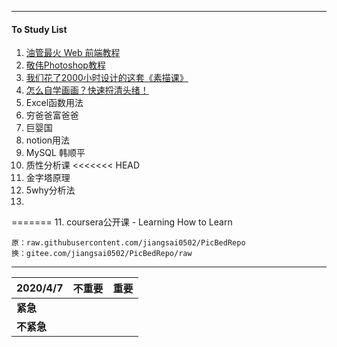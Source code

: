 ----

#### To Study List

1. [油管最火 Web 前端教程](https://www.bilibili.com/video/av48489320)
4. [敬伟Photoshop教程](https://www.bilibili.com/video/av18792821)
5. [我们花了2000小时设计的这套《素描课》](https://www.bilibili.com/video/av36244606)
6. [怎么自学画画？快速捋清头绪！](https://www.bilibili.com/video/av38127103)
5. Excel函数用法
8. 穷爸爸富爸爸
9. 巨婴国
8. notion用法
9. MySQL 韩顺平
10. 质性分析课
<<<<<<< HEAD
11. 金字塔原理
12. 5why分析法
13. 
=======
11. coursera公开课 -  Learning How to Learn



```
原：raw.githubusercontent.com/jiangsai0502/PicBedRepo
换：gitee.com/jiangsai0502/PicBedRepo/raw
```





---



| 2020/4/7   | 不重要 | 重要 |
| ---------- | ------ | ---- |
| **紧急**   |        |      |
| **不紧急** |        |      |






